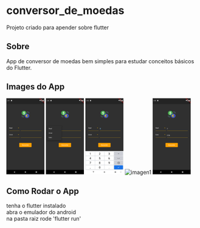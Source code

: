 # conversor_de_moedas

Projeto criado para apender sobre flutter

## Sobre

App de conversor de moedas bem simples para estudar conceitos básicos do Flutter.

## Images do App
  <img src="/images/Screenshot_1681321318.png" alt="imagen1" style="height: 200px; width:100px;"/>
  <img src="/images/Screenshot_1681321322.png" alt="imagen1" style="height: 200px; width:100px;"/>
  <img src="/images/Screenshot_1681321329.png" alt="imagen1" style="height: 200px; width:100px;"/>
  <img src="/images/Screenshot_1681321336.png.png" alt="imagen1" style="height: 200px; width:100px;"/>
  <img src="/images/Screenshot_1681321341.png" alt="imagen1" style="height: 200px; width:100px;"/>

## Como Rodar o App
tenha o flutter instalado<br>
abra o emulador do android<br>
na pasta raiz rode 'flutter run'